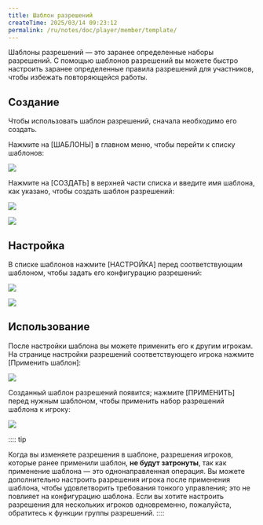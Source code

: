 ```yaml
---
title: Шаблон разрешений
createTime: 2025/03/14 09:23:12
permalink: /ru/notes/doc/player/member/template/
---
```


Шаблоны разрешений — это заранее определенные наборы разрешений. С помощью шаблонов разрешений вы можете быстро настроить заранее определенные правила разрешений для участников, чтобы избежать повторяющейся работы.

## Создание

Чтобы использовать шаблон разрешений, сначала необходимо его создать.

Нажмите на [ШАБЛОНЫ] в главном меню, чтобы перейти к списку шаблонов:

![](/player/member/template/1.png)

Нажмите на [СОЗДАТЬ] в верхней части списка и введите имя шаблона, как указано, чтобы создать шаблон разрешений:

![](/player/member/template/2.png)

![](/player/member/template/3.png)

## Настройка

В списке шаблонов нажмите [НАСТРОЙКА] перед соответствующим шаблоном, чтобы задать его конфигурацию разрешений:

![](/player/member/template/4.png)

![](/player/member/template/5.png)

## Использование

После настройки шаблона вы можете применить его к другим игрокам. На странице настройки разрешений соответствующего игрока нажмите [Применить шаблон]:

![](/player/member/template/6.png)

Созданный шаблон разрешений появится; нажмите [ПРИМЕНИТЬ] перед нужным шаблоном, чтобы применить набор разрешений шаблона к игроку:

![](/player/member/template/7.png)

:::: tip

Когда вы изменяете разрешения в шаблоне, разрешения игроков, которые ранее применили шаблон, **не будут затронуты**, так как применение шаблона — это однонаправленная операция.
Вы можете дополнительно настроить разрешения игрока после применения шаблона, чтобы удовлетворить требования тонкого управления; это не повлияет на конфигурацию шаблона.
Если вы хотите настроить разрешения для нескольких игроков одновременно, пожалуйста, обратитесь к функции группы разрешений.
::::

